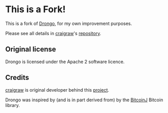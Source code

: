 # This is a Fork!

This is a fork of [Drongo](https://github.com/sparrowwallet/drongo), for my own improvement purposes.

Please see all details in [craigraw](https://github.com/search?q=user%3Acraigraw&type=users)'s [repository](https://github.com/sparrowwallet).

## Original license

Drongo is licensed under the Apache 2 software licence.

## Credits

[craigraw](https://github.com/craigraw) is original developer behind this [project](https://github.com/sparrowwallet/drongo).

Drongo was inspired by (and is in part derived from) by the [BitcoinJ](https://bitcoinj.github.io/) Bitcoin library.  